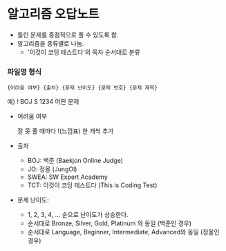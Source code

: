 # 알고리즘 오답노트
- 틀린 문제를 중점적으로 풀 수 있도록 함.
- 알고리즘을 종류별로 나눔.
  - '이것이 코딩 테스트다'의 목차 순서대로 분류



### 파일명 형식

`{어려움 여부} {출처} {문제 난이도} {문제 번호} {문제 제목}`

예) ! BOJ S 1234 어떤 문제



- 어려움 여부

  잘 못 풀 때마다 !(느낌표) 한 개씩 추가

- 출처 
  - BOJ: 백준 (Baekjon Online Judge)
  - JO: 정올 (JungOl)
  - SWEA: SW Expert Academy
  - TCT: 이것이 코딩 테스트다 (This is Coding Test)

- 문제 난이도:
  - 1, 2, 3, 4, ... 순으로 난이도가 상승한다.
  - 순서대로 Bronze, Silver, Gold, Platinum 와 동일 (백준인 경우)
  - 순서대로 Language, Beginner, Intermediate, Advanced와 동일 (정올인 경우)

